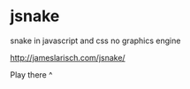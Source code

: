 jsnake
======

snake in javascript and css no graphics engine

http://jameslarisch.com/jsnake/

Play there ^
